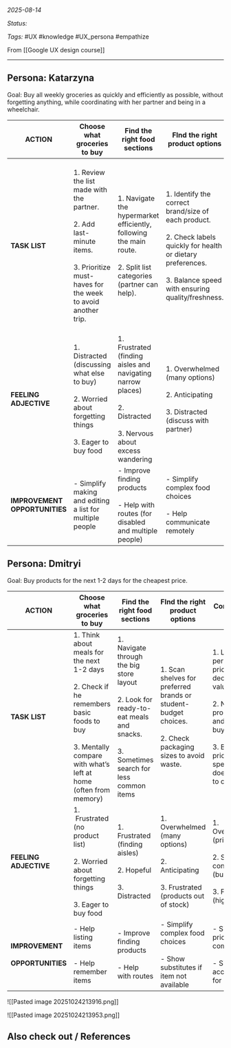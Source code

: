 *2025-08-14*

*Status:* 

*Tags:* #UX #knowledge #UX_persona #empathize 

From [[Google UX design course]]

<hr>

## Persona: Katarzyna
Goal: Buy all weekly groceries as quickly and efficiently as possible, without forgetting anything, while coordinating with her partner and being in a wheelchair.

| ACTION                           | **Choose what groceries to buy**                                                                                                                       | **Find the right food sections**                                                                                                  | **FInd the right product options**                                                                                                                                                     | **Compare the prices**                                                                                                                                                             | **Check if all the products are there**                                                                                                                              | **Check out**                                                                                                                                                                 |
| -------------------------------- | ------------------------------------------------------------------------------------------------------------------------------------------------------ | --------------------------------------------------------------------------------------------------------------------------------- | -------------------------------------------------------------------------------------------------------------------------------------------------------------------------------------- | ---------------------------------------------------------------------------------------------------------------------------------------------------------------------------------- | -------------------------------------------------------------------------------------------------------------------------------------------------------------------- | ----------------------------------------------------------------------------------------------------------------------------------------------------------------------------- |
| **TASK LIST**                    | 1. Review the list made with the partner.<br>    <br>2. Add last-minute items.<br>    <br>3. Prioritize must-haves for the week to avoid another trip. | 1. Navigate the hypermarket efficiently, following the main route.<br>    <br>2. Split list categories (partner can help).        | 1. Identify the correct brand/size of each product.<br>    <br>2. Check labels quickly for health or dietary preferences.<br>    <br>3. Balance speed with ensuring quality/freshness. | 1. Glance at unit prices to make quick choices between options.<br>    <br>2. Spot promos that align with the list.<br>    <br>3. Avoid overthinking — speed over perfect savings. | 1. Cross-check basket against the list.<br>    <br>2. Confirm that partner’s mid-way additions are included.<br>    <br>3. Do a quick scan for easy-to-forget items. | 1. Head to the fastest option (self-checkout if basket isn’t too big, otherwise regular lane).<br>    <br>2. Record expenses.<br>    <br>3. Pack items efficiently and leave. |
| **FEELING ADJECTIVE**            | 1. Distracted (discussing what else to buy)<br>    <br>2. Worried about forgetting things<br>    <br>3. Eager to buy food                              | 1. Frustrated (finding aisles and navigating narrow places)<br>    <br>2. Distracted<br>    <br>3. Nervous about excess wandering | 1. Overwhelmed (many options)<br>    <br>2. Anticipating<br>    <br>3. Distracted (discuss with partner)                                                                               | 1. Frustrated (takes too much time)<br>    <br>2. Satisfied (saved money)                                                                                                          | 1. Frustrated (if forgot something)<br>    <br>2. Distracted (confirming partners additions)                                                                         | 1. Frustrated (recording expenses)<br>    <br>2. Relieved<br>    <br>3. Satisfied                                                                                             |
| **IMPROVEMENT<br>OPPORTUNITIES** | - Simplify making and editing a list for multiple people                                                                                               | - Improve finding products<br>    <br>- Help with routes (for disabled and multiple people)                                       | - Simplify complex food choices<br>    <br>- Help communicate remotely                                                                                                                 | - Simplify price comparing <br>    <br>- Simplify accounting for sales                                                                                                             | - Show progress and what’s left to get                                                                                                                               | - Simplify the process of recording expenses                                                                                                                                  |


## Persona: Dmitryi
Goal: Buy products for the next 1-2 days for the cheapest price.

| ACTION                               | **Choose what groceries to buy**                                                                                                                                              | **Find the right food sections**                                                                                                                    | **FInd the right product options**                                                                                  | **Compare the prices**                                                                                                                                                        | **Check if all the products are there**                                                                                                                            | **Check out**                                                                                                                                           |
| ------------------------------------ | ----------------------------------------------------------------------------------------------------------------------------------------------------------------------------- | --------------------------------------------------------------------------------------------------------------------------------------------------- | ------------------------------------------------------------------------------------------------------------------- | ----------------------------------------------------------------------------------------------------------------------------------------------------------------------------- | ------------------------------------------------------------------------------------------------------------------------------------------------------------------ | ------------------------------------------------------------------------------------------------------------------------------------------------------- |
| **TASK LIST**                        | 1. Think about meals for the next 1-2 days<br>    <br>2. Check if he remembers basic foods to buy<br>    <br>3. Mentally compare with what’s left at home (often from memory) | 1. Navigate through the big store layout<br>    <br>2. Look for ready-to-eat meals and snacks.<br>    <br>3. Sometimes search for less common items | 1. Scan shelves for preferred brands or student-budget choices.<br>    <br>2. Check packaging sizes to avoid waste. | 1. Look at per-unit price tags to decide best value.<br>    <br>2. Notice promotions and multi-buy deals.<br>    <br>3. Balance price with speed — doesn’t want to overthink. | 1. Review his basket<br>    <br>2. Sometimes cross-check with his phone notes if he made a list.<br>    <br>3. Revisit aisles if he realizes something is missing. | 1. Head to self-checkout if possible <br>    <br>2. Bags his own items quickly.<br>    <br>3. Reviews receipt briefly for mistakes or unexpected costs. |
| **FEELING ADJECTIVE**                | 1.  Frustrated (no product list) <br>    <br>2. Worried about forgetting things<br>    <br>3. Eager to buy food                                                               | 1. Frustrated (finding aisles)<br>    <br>2. Hopeful<br>    <br>3. Distracted                                                                       | 1. Overwhelmed (many options)<br>    <br>2. Anticipating<br>    <br>3. Frustrated (products out of stock)           | 1. Overwhelmed (price math)<br>    <br>2. Self-conscious (budget)<br>    <br>3. Frustrated (high prices)                                                                      | 1. Frustrated (if forgot)<br>    <br>2. Overwhelmed (has to remember all things needed)                                                                            | 1. Relieved<br>    <br>2. Satisfied                                                                                                                     |
| **IMPROVEMENT<br><br>OPPORTUNITIES** | - Help listing items<br>    <br>- Help remember items                                                                                                                         | - Improve finding products<br>    <br>- Help with routes                                                                                            | - Simplify complex food choices<br>    <br>- Show substitutes if item not available                                 | - Simplify price comparing <br>    <br>- Simplify accounting for sales                                                                                                        | - Show progress and what’s left to get                                                                                                                             | All good                                                                                                                                                |



![[Pasted image 20251024213916.png]]

![[Pasted image 20251024213953.png]]
## Also check out / References

